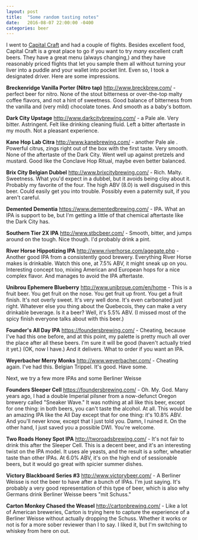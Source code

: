 ```yaml
---
layout: post
title:  "Some random tasting notes"
date:   2016-08-07 22:00:00 -0400
categories: beer
---
```

I went to [Capital Craft](http://capitalcraftnj.com/) and had a couple of flights. Besides excellent food, Capital Craft is a great place to go if you want to try _many_ excellent craft beers. They have a great menu (always changing,) and they have reasonably priced flights that let you sample them all without turning your liver into a puddle and your wallet into pocket lint. Even so, I took a designated driver. Here are some impressions. 

__Breckenridge Vanilla Porter (Nitro tap)__ <http://www.breckbrew.com/> - perfect beer for nitro. None of the stout bitterness or over-the-top malty coffee flavors, and not a hint of sweetness. Good balance of bitterness from the vanilla and (very mild) chocolate tones. And smooth as a baby's bottom.

__Dark City Upstage__ <http://www.darkcitybrewing.com/> - a Pale ale. Very bitter. Astringent. Felt like drinking cleaning fluid. Left a bitter aftertaste in my mouth. Not a pleasant experience.

__Kane Hop Lab Citra__ <http://www.kanebrewing.com/> - another Pale ale . Powerful citrus, zings right out of the box with the first taste. Very smooth. None of the aftertaste of the Dark City. Went well up against pretzels and mustard. Good like the Conclave Hop Ritual, maybe even better balanced.

__Brix City Belgian Dubbel__ <http://www.brixcitybrewing.com/> - Rich. Malty. Sweetness. What you'd expect in a dubbel, but it avoids being cloy about it. Probably my favorite of the four. The high ABV (8.0) is well disguised in this beer. Could easily get you into trouble. Possibly even a paternity suit, if you aren't careful.

__Demented Dementia__ <https://www.dementedbrewing.com/> - IPA. What an IPA is support to be, but I'm getting a little of that chemical aftertaste like the Dark City has.

__Southern Tier 2X IPA__ <http://www.stbcbeer.com/> - Smooth, bitter, and jumps around on the tough. Nice though. I'd probably drink a pint.

__River Horse Hippotizing IPA__ <http://www.riverhorse.com/agegate.php> - Another good IPA from a consistently good brewery. Everything River Horse makes is drinkable. Watch this one, at 7.5% ABV, it might sneak up on you. Interesting concept too, mixing American and European hops for a nice complex flavor. And manages to avoid the IPA aftertaste.

__Unibrou Ephemere Blueberry__ <http://www.unibroue.com/en/home> - This is a fruit beer. You get fruit on the nose. You get fruit up front. You get a fruit finish. It's not overly sweet. It's very well done. It's even carbonated just right. Whatever else you thing about the Quebecois, they can make a very drinkable beverage. Is it a beer? Well, it's 5.5% ABV. (I missed most of the spicy finish everyone talks about with this beer.)

__Founder's All Day IPA__ <https://foundersbrewing.com/> - Cheating, because I've had this one before, and at this point, my palette is pretty much all over the place after all these beers. I'm sure it will be good (haven't actually tried it yet.) (OK, now I have.) And it delivers. What to order if you want an IPA.

__Weyerbacher Merry Monks__ <http://www.weyerbacher.com/> - Cheating again. I've had this. Belgian Trippel. It's good. Have some.

Next, we try a few more IPAs and some Berliner Weisse

__Founders Sleeper Cell__ <https://foundersbrewing.com/> - Oh. My. God. Many years ago, I had a double Imperial pilsner from a now-defunct Oregon brewery called "Sneaker Wave." It was nothing at all like this beer, except for one  thing: in both beers, you can't taste the alcohol. At all. This would be an amazing IPA like the All Day except that for one thing: it's 10.8% ABV. And you'll never know, except that I just told you. Damn, I ruined it. On the other hand, I just saved you a possible DWI. You're welcome.

__Two Roads Honey Spot IPA__ <http://tworoadsbrewing.com/> - It's not fair to drink this after the Sleeper Cell. This is a decent beer, and it's an interesting twist on the IPA model. It uses ale yeasts, and the result is a softer, wheatier taste than other IPAs. At 6.0% ABV, it's on the high end of sessionable beers, but it would go great with spicier summer dishes.

__Victory Blackboard Series #3__ <http://www.victorybeer.com/> - A Berliner Weisse is not the beer to have after a bunch of IPAs. I'm just saying. It's probably a very good representation of this type of beer, which is also why Germans drink Berliner Weisse beers "mit Schuss."

__Carton Monkey Chased the Weasel__ <http://cartonbrewing.com/> - Like a lot of American breweries, Carton is trying here to capture the experience of a Berliner Weisse without actually dropping the Schuss. Whether it works or not is for a more sober reviewer than I to say. I liked it, but I'm switching to whiskey from here on out.
